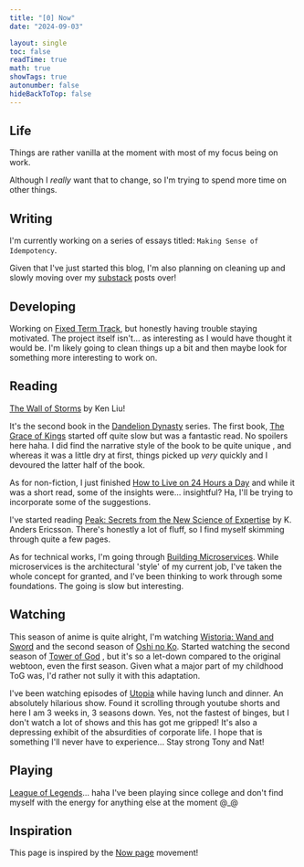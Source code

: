 ```yaml
---
title: "[0] Now"
date: "2024-09-03"

layout: single
toc: false
readTime: true
math: true
showTags: true
autonumber: false
hideBackToTop: false
---
```


## Life

Things are rather vanilla at the moment with most of my focus being on work.

Although I _really_ want that to change, so I'm trying to spend more time on other things.

## Writing

I'm currently working on a series of essays titled: `Making Sense of Idempotency`.

Given that I've just started this blog, I'm also planning on cleaning up and slowly moving over
my [substack](https://maahir.substack.com/) posts over!

## Developing

Working on [Fixed Term Track](https://github.com/mesmur/fixed-term-track-web-server), but honestly having trouble
staying motivated. The project itself isn't... as interesting as I would have thought it would be. I'm likely going to
clean things up a bit and then maybe look for something more interesting to work on.

## Reading

[The Wall of Storms](https://www.goodreads.com/book/show/18952381-the-wall-of-storms) by Ken Liu!

It's the second book in the [Dandelion Dynasty](https://www.goodreads.com/series/117103-the-dandelion-dynasty) series.
The first book, [The Grace of Kings](https://www.goodreads.com/book/show/18952341-the-grace-of-kings) started off quite
slow but was a fantastic read. No spoilers here haha. I did find the narrative style of the book to be quite unique ,
and whereas it was a little dry at first, things picked up _very_ quickly and I devoured the latter half of the
book.

As for non-fiction, I just
finished [How to Live on 24 Hours a Day](https://www.goodreads.com/book/show/4855.How_to_Live_on_24_Hours_a_Day) and
while it was a short read, some of the insights were... insightful? Ha, I'll be trying to incorporate some of the
suggestions.

I've started
reading [Peak: Secrets from the New Science of Expertise](https://www.goodreads.com/book/show/26312997-peak) by K.
Anders Ericsson. There's honestly a lot of fluff, so I find myself skimming through quite a few pages.

As for technical works, I'm going
through [Building Microservices](https://www.goodreads.com/book/show/22512931-building-microservices). While
microservices is the architectural 'style' of my current job, I've taken the whole concept for granted, and I've been
thinking to work through some foundations. The going is slow but interesting.

## Watching

This season of anime is quite alright, I'm
watching [Wistoria: Wand and Sword](https://myanimelist.net/anime/58059/Tsue_to_Tsurugi_no_Wistoria) and the second
season of [Oshi no Ko](https://myanimelist.net/anime/55791/Oshi_no_Ko_2nd_Season).
Started watching the second season of [Tower of God](https://myanimelist.net/anime/52635/Kami_no_Tou__Ouji_no_Kikan)
, but it's so a let-down compared to the original webtoon, even the first season. Given what a major part of my
childhood ToG was, I'd rather not sully it with this adaptation.

I've been watching episodes of [Utopia](https://www.imdb.com/title/tt3163562/) while having lunch and dinner. An
absolutely hilarious show. Found it scrolling through youtube shorts and here I am 3 weeks in, 3 seasons down. Yes, not
the fastest of binges, but I don't watch a lot of shows and this has got me gripped! It's also a depressing exhibit of
the absurdities of corporate life. I hope that is something I'll never have to experience... Stay strong
Tony and Nat!

## Playing

[League of Legends](https://www.leagueoflegends.com/)... haha I've been playing since college and don't find myself with
the energy for anything else at the moment @_@

## Inspiration

This page is inspired by the [Now page](https://nownownow.com/about) movement!

